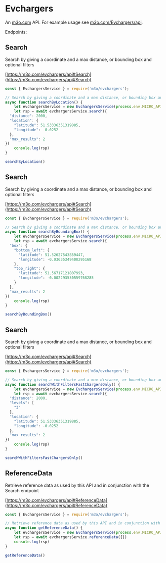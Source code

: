 # Evchargers

An [m3o.com](https://m3o.com) API. For example usage see [m3o.com/Evchargers/api](https://m3o.com/Evchargers/api).

Endpoints:

## Search

Search by giving a coordinate and a max distance, or bounding box and optional filters


[https://m3o.com/evchargers/api#Search](https://m3o.com/evchargers/api#Search)

```js
const { EvchargersService } = require('m3o/evchargers');

// Search by giving a coordinate and a max distance, or bounding box and optional filters
async function searchByLocation() {
	let evchargersService = new EvchargersService(process.env.MICRO_API_TOKEN)
	let rsp = await evchargersService.search({
  "distance": 2000,
  "location": {
    "latitude": 51.53336351319885,
    "longitude": -0.0252
  },
  "max_results": 2
})
	console.log(rsp)
}

searchByLocation()
```
## Search

Search by giving a coordinate and a max distance, or bounding box and optional filters


[https://m3o.com/evchargers/api#Search](https://m3o.com/evchargers/api#Search)

```js
const { EvchargersService } = require('m3o/evchargers');

// Search by giving a coordinate and a max distance, or bounding box and optional filters
async function searchByBoundingBox() {
	let evchargersService = new EvchargersService(process.env.MICRO_API_TOKEN)
	let rsp = await evchargersService.search({
  "box": {
    "bottom_left": {
      "latitude": 51.52627543859447,
      "longitude": -0.03635349400295168
    },
    "top_right": {
      "latitude": 51.56717121807993,
      "longitude": -0.002293530559768285
    }
  },
  "max_results": 2
})
	console.log(rsp)
}

searchByBoundingBox()
```
## Search

Search by giving a coordinate and a max distance, or bounding box and optional filters


[https://m3o.com/evchargers/api#Search](https://m3o.com/evchargers/api#Search)

```js
const { EvchargersService } = require('m3o/evchargers');

// Search by giving a coordinate and a max distance, or bounding box and optional filters
async function searchWithFiltersFastChargersOnly() {
	let evchargersService = new EvchargersService(process.env.MICRO_API_TOKEN)
	let rsp = await evchargersService.search({
  "distance": 2000,
  "levels": [
    "3"
  ],
  "location": {
    "latitude": 51.53336351319885,
    "longitude": -0.0252
  },
  "max_results": 2
})
	console.log(rsp)
}

searchWithFiltersFastChargersOnly()
```
## ReferenceData

Retrieve reference data as used by this API and in conjunction with the Search endpoint


[https://m3o.com/evchargers/api#ReferenceData](https://m3o.com/evchargers/api#ReferenceData)

```js
const { EvchargersService } = require('m3o/evchargers');

// Retrieve reference data as used by this API and in conjunction with the Search endpoint
async function getReferenceData() {
	let evchargersService = new EvchargersService(process.env.MICRO_API_TOKEN)
	let rsp = await evchargersService.referenceData({})
	console.log(rsp)
}

getReferenceData()
```
